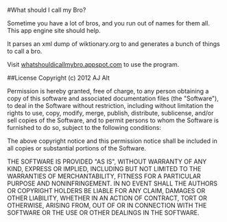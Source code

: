 #What should I call my Bro?

Sometime you have a lot of bros, and you run out of names for them all. This app engine site should help.

It parses an xml dump of wiktionary.org to and generates a bunch of things to call a bro. 

Visit [whatshouldicallmybro.appspot.com](http://whatshouldicallmybro.appspot.com) to use the program.


##License
Copyright (c) 2012 AJ Alt

Permission is hereby granted, free of charge, to any person obtaining a copy of this software and associated documentation files (the "Software"), to deal in the Software without restriction, including without limitation the rights to use, copy, modify, merge, publish, distribute, sublicense, and/or sell copies of the Software, and to permit persons to whom the Software is furnished to do so, subject to the following conditions:

The above copyright notice and this permission notice shall be included in all copies or substantial portions of the Software.

THE SOFTWARE IS PROVIDED "AS IS", WITHOUT WARRANTY OF ANY KIND, EXPRESS OR IMPLIED, INCLUDING BUT NOT LIMITED TO THE WARRANTIES OF MERCHANTABILITY, FITNESS FOR A PARTICULAR PURPOSE AND NONINFRINGEMENT. IN NO EVENT SHALL THE AUTHORS OR COPYRIGHT HOLDERS BE LIABLE FOR ANY CLAIM, DAMAGES OR OTHER LIABILITY, WHETHER IN AN ACTION OF CONTRACT, TORT OR OTHERWISE, ARISING FROM, OUT OF OR IN CONNECTION WITH THE SOFTWARE OR THE USE OR OTHER DEALINGS IN THE SOFTWARE.

